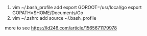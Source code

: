 1. vim ~/.bash_profile
  add export GOROOT=/usr/local/go export GOPATH=$HOME/Documents/Go
2. vim ~/.zshrc
  add source ~/.bash_profile


more to see https://ld246.com/article/1565671179978
